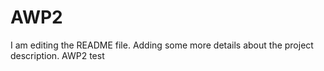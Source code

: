 # AWP2
I am editing the README file. Adding some more details about the project description.
AWP2 test
